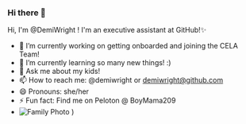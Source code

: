 ### Hi there 👋
​Hi, I'm @DemiWright ! I'm an executive assistant at GitHub!✨
- 🔭 I’m currently working on getting onboarded and joining the CELA Team!
- 🌱 I’m currently learning so many new things! :)
- 💬 Ask me about my kids! 
- 📫 How to reach me: @demiwright or demiwright@github.com
- 😄 Pronouns: she/her
- ⚡ Fun fact: Find me on Peloton @ BoyMama209 
- ![Family Photo](https://user-images.githubusercontent.com/83684841/122442734-bb819900-cf53-11eb-8d0c-21bf2f85ad55.jpg)
)
<!--
**demiwright/demiwright** is a ✨ _special_ ✨ repository because its `README.md` (this file) appears on your GitHub profile.

Here are some ideas to get you started:

- 🔭 I’m currently working on ...
- 🌱 I’m currently learning ...
- 👯 I’m looking to collaborate on ...
- 🤔 I’m looking for help with ...
- 💬 Ask me about ...
- 📫 How to reach me: ...
- 😄 Pronouns: ...
- ⚡ Fun fact: ...
-->

